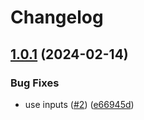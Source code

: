 # Changelog

## [1.0.1](https://github.com/Eventiva/bit-lane-cleanup/compare/github-action-v1.0.0...github-action-v1.0.1) (2024-02-14)


### Bug Fixes

* use inputs ([#2](https://github.com/Eventiva/bit-lane-cleanup/issues/2)) ([e66945d](https://github.com/Eventiva/bit-lane-cleanup/commit/e66945db8a3fd9a3979777961c5fc36f5719753d))
